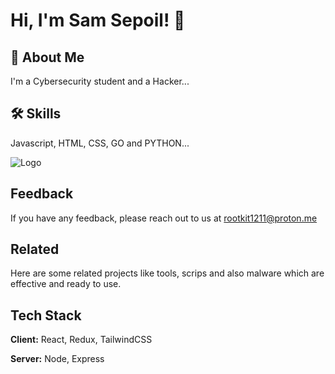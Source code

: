 # Hi, I'm Sam Sepoil! 👋

## 🚀 About Me
I'm a Cybersecurity student and a Hacker...

## 🛠 Skills
Javascript, HTML, CSS, GO and PYTHON...


![Logo](https://external-content.duckduckgo.com/iu/?u=https%3A%2F%2Ftse2.mm.bing.net%2Fth%3Fid%3DOIP.ymsE6tUCwcBCg-IImGzpXgHaIe%26pid%3DApi&f=1&ipt=9822f8a2b4495d7d001c27533d6fd9f707adaa879dc4582b0595052c766914ec&ipo=images)



## Feedback

If you have any feedback, please reach out to us at rootkit1211@proton.me

## Related

Here are some related projects like tools, scrips and also malware which are effective and ready to use.



## Tech Stack

**Client:** React, Redux, TailwindCSS

**Server:** Node, Express
<!---
samsepoil1211/samsepoil1211 is a ✨ special ✨ repository because its `README.md` (this file) appears on your GitHub profile.
You can click the Preview link to take a look at your changes.
--->
